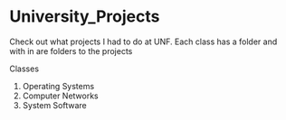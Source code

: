 # University_Projects
Check out what projects I had to do at UNF.
Each class has a folder and with in are folders to the projects

Classes
1. Operating Systems
2. Computer Networks
3. System Software
